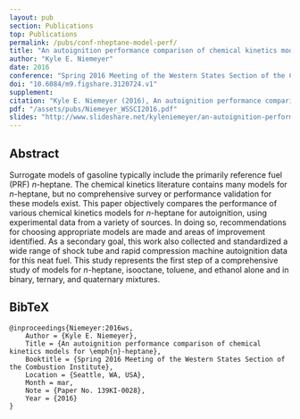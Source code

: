 ```yaml
---
layout: pub
section: Publications
top: Publications
permalink: /pubs/conf-nheptane-model-perf/
title: "An autoignition performance comparison of chemical kinetics models for n-heptane"
author: "Kyle E. Niemeyer"
date: 2016
conference: "Spring 2016 Meeting of the Western States Section of the Combustion Institute"
doi: "10.6084/m9.figshare.3120724.v1"
supplement:
citation: "Kyle E. Niemeyer (2016), An autoignition performance comparison of chemical kinetics models for n-heptane, Spring 2016 Meeting of the Western States Section of the Combustion Institute, Seattle, WA, USA. 21--22 March 2016. Paper 139KI-0028. doi:10.6084/m9.figshare.3120724.v1"
pdf: "/assets/pubs/Niemeyer_WSSCI2016.pdf"
slides: "http://www.slideshare.net/kyleniemeyer/an-autoignition-performance-comparison-of-chemical-kinetics-models-for-nheptane"
---
```


## Abstract

Surrogate models of gasoline typically include the primarily reference fuel (PRF) *n*-heptane. The chemical kinetics literature contains many models for *n*-heptane, but no comprehensive survey or performance validation for these models exist. This paper objectively compares the performance of various chemical kinetics models for *n*-heptane for autoignition, using experimental data from a variety of sources. In doing so, recommendations for choosing appropriate models are made and areas of improvement identified. As a secondary goal, this work also collected and standardized a wide range of shock tube and rapid compression machine autoignition data for this neat fuel. This study represents the first step of a comprehensive study of models for *n*-heptane, isooctane, toluene, and ethanol alone and in binary, ternary, and quaternary mixtures.

## BibTeX

    @inproceedings{Niemeyer:2016ws,
        Author = {Kyle E. Niemeyer},
        Title = {An autoignition performance comparison of chemical kinetics models for \emph{n}-heptane},
        Booktitle = {Spring 2016 Meeting of the Western States Section of the Combustion Institute},
        Location = {Seattle, WA, USA},
        Month = mar,
        Note = {Paper No. 139KI-0028},
        Year = {2016}
    }
